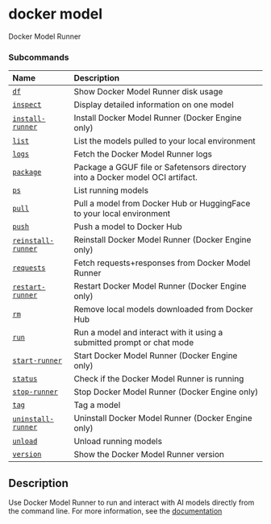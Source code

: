 # docker model

<!---MARKER_GEN_START-->
Docker Model Runner

### Subcommands

| Name                                            | Description                                                                    |
|:------------------------------------------------|:-------------------------------------------------------------------------------|
| [`df`](model_df.md)                             | Show Docker Model Runner disk usage                                            |
| [`inspect`](model_inspect.md)                   | Display detailed information on one model                                      |
| [`install-runner`](model_install-runner.md)     | Install Docker Model Runner (Docker Engine only)                               |
| [`list`](model_list.md)                         | List the models pulled to your local environment                               |
| [`logs`](model_logs.md)                         | Fetch the Docker Model Runner logs                                             |
| [`package`](model_package.md)                   | Package a GGUF file or Safetensors directory into a Docker model OCI artifact. |
| [`ps`](model_ps.md)                             | List running models                                                            |
| [`pull`](model_pull.md)                         | Pull a model from Docker Hub or HuggingFace to your local environment          |
| [`push`](model_push.md)                         | Push a model to Docker Hub                                                     |
| [`reinstall-runner`](model_reinstall-runner.md) | Reinstall Docker Model Runner (Docker Engine only)                             |
| [`requests`](model_requests.md)                 | Fetch requests+responses from Docker Model Runner                              |
| [`restart-runner`](model_restart-runner.md)     | Restart Docker Model Runner (Docker Engine only)                               |
| [`rm`](model_rm.md)                             | Remove local models downloaded from Docker Hub                                 |
| [`run`](model_run.md)                           | Run a model and interact with it using a submitted prompt or chat mode         |
| [`start-runner`](model_start-runner.md)         | Start Docker Model Runner (Docker Engine only)                                 |
| [`status`](model_status.md)                     | Check if the Docker Model Runner is running                                    |
| [`stop-runner`](model_stop-runner.md)           | Stop Docker Model Runner (Docker Engine only)                                  |
| [`tag`](model_tag.md)                           | Tag a model                                                                    |
| [`uninstall-runner`](model_uninstall-runner.md) | Uninstall Docker Model Runner (Docker Engine only)                             |
| [`unload`](model_unload.md)                     | Unload running models                                                          |
| [`version`](model_version.md)                   | Show the Docker Model Runner version                                           |



<!---MARKER_GEN_END-->

## Description

Use Docker Model Runner to run and interact with AI models directly from the command line.
For more information, see the [documentation](https://docs.docker.com/ai/model-runner/)
